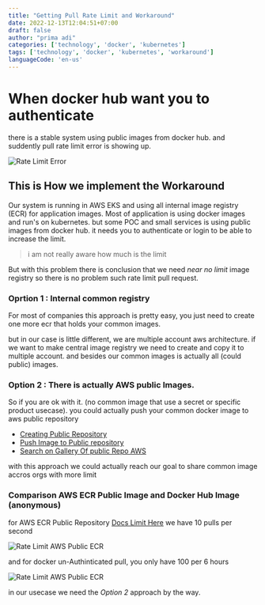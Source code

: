 ```yaml
---
title: "Getting Pull Rate Limit and Workaround"
date: 2022-12-13T12:04:51+07:00
draft: false
author: "prima adi"
categories: ['technology', 'docker', 'kubernetes']
tags: ['technology', 'docker', 'kubernetes', 'workaround']
languageCode: 'en-us'
---
```


# When docker hub want you to authenticate

there is a stable system using public images from docker hub. and suddently pull rate limit error is showing up.

![Rate Limit Error](/img/getting-pull-rate-limit-3.png)

## This is How we implement the Workaround

Our system is running in AWS EKS and using all internal image registry (ECR) for application images. Most of application is using docker images and run's on kubernetes.
but some POC and small services is using public images from docker hub. it needs you to authenticate or login to be able to increase the limit.

> i am not really aware how much is the limit

But with this problem there is conclusion that we need *near no limit* image registry so there is no problem such rate limit pull request.

### Oprtion 1 : Internal common registry

For most of companies this approach is pretty easy, you just need to create one more ecr that holds your common images.

but in our case is little different, we are multiple account aws architecture. if we want to make central image registry we need to create and copy it to multiple account. and besides our common images is actually all (could public) images.

### Option 2 : There is actually AWS public Images.

So if you are ok with it. (no common image that use a secret or specific product usecase). you could actually push your common docker image to aws public repository 

- [Creating Public Repository](https://docs.aws.amazon.com/AmazonECR/latest/public/public-repository-create.html)
- [Push Image to Public repository](https://docs.aws.amazon.com/AmazonECR/latest/public/docker-push-ecr-image.html)
- [Search on Gallery Of public Repo AWS](https://gallery.ecr.aws/)

with this approach we could actually reach our goal to share common image accros orgs with more limit

### Comparison AWS ECR Public Image and Docker Hub Image (anonymous)

for AWS ECR Public Repository [Docs Limit Here](https://docs.aws.amazon.com/AmazonECR/latest/public/public-service-quotas.html) we have 10 pulls per second

![Rate Limit AWS Public ECR](/img/getting-pull-rate-limit-1.png)

and for docker un-Authinticated pull, you only have 100 per 6 hours

![Rate Limit AWS Public ECR](/img/getting-pull-rate-limit-2.png)

in our usecase we need the *Option 2* approach by the way.
